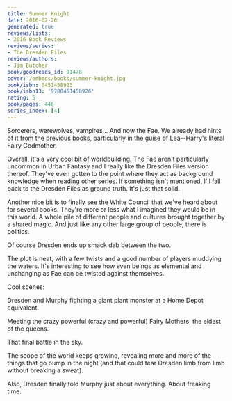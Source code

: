 ```yaml
---
title: Summer Knight
date: 2016-02-26
generated: true
reviews/lists:
- 2016 Book Reviews
reviews/series:
- The Dresden Files
reviews/authors:
- Jim Butcher
book/goodreads_id: 91478
cover: /embeds/books/summer-knight.jpg
book/isbn: 0451458923
book/isbn13: '9780451458926'
rating: 5
book/pages: 446
series_index: [4]
---
```

Sorcerers, werewolves, vampires... And now the Fae. We already had hints of it from the previous books, particularly in the guise of Lea--Harry's literal Fairy Godmother.  

Overall, it's a very cool bit of worldbuilding. The Fae aren't particularly uncommon in Urban Fantasy and I really like the Dresden Files version thereof. They've even gotten to the point where they act as background knowledge when reading other series. If something isn't mentioned, I'll fall back to the Dresden Files as ground truth. It's just that solid.  

<!--more-->

Another nice bit is to finally see the White Council that we've heard about for several books. They're more or less what I imagined they would be in this world. A whole pile of different people and cultures brought together by a shared magic. And just like any other large group of people, there is politics.  

Of course Dresden ends up smack dab between the two.  

The plot is neat, with a few twists and a good number of players muddying the waters. It's interesting to see how even beings as elemental and unchanging as Fae can be twisted against themselves.  

Cool scenes:  

Dresden and Murphy fighting a giant plant monster at a Home Depot equivalent.  

Meeting the crazy powerful (crazy and powerful) Fairy Mothers, the eldest of the queens.  

That final battle in the sky.  

The scope of the world keeps growing, revealing more and more of the things that go bump in the night (and that could tear Dresden limb from limb without breaking a sweat).  

Also, Dresden finally told Murphy just about everything. About freaking time.